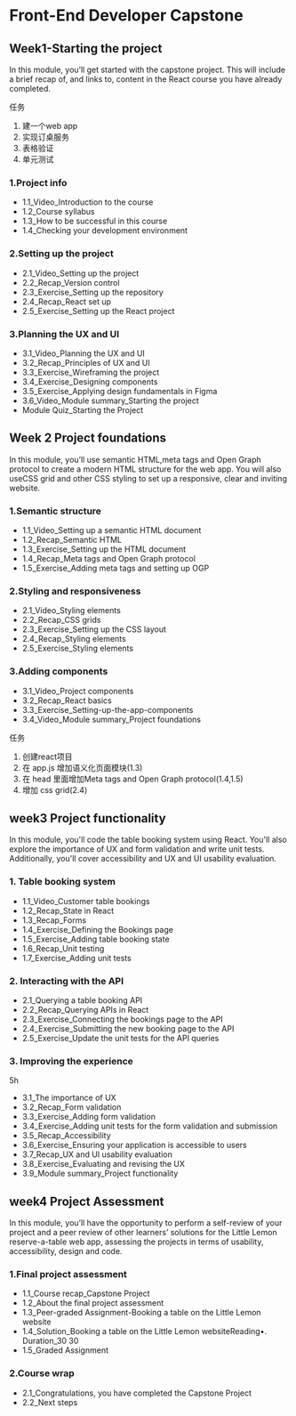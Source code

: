 # Front-End Developer Capstone

## Week1-Starting the project

In this module, you’ll get started with the capstone project. 
This will include a brief recap of, and links to, content in the React course you have already completed.


任务
1. 建一个web app
2. 实现订桌服务
3. 表格验证
4. 单元测试
### 1.Project info

- 1.1_Video_Introduction to the course
- 1.2_Course syllabus
- 1.3_How to be successful in this course
- 1.4_Checking your development environment

### 2.Setting up the project

- 2.1_Video_Setting up the project
- 2.2_Recap_Version control
- 2.3_Exercise_Setting up the repository
- 2.4_Recap_React set up
- 2.5_Exercise_Setting up the React project

### 3.Planning the UX and UI

- 3.1_Video_Planning the UX and UI
- 3.2_Recap_Principles of UX and UI
- 3.3_Exercise_Wireframing the project
- 3.4_Exercise_Designing components
- 3.5_Exercise_Applying design fundamentals in Figma
- 3.6_Video_Module summary_Starting the project
- Module Quiz_Starting the Project


## Week 2 Project foundations

In this module, you’ll use semantic HTML,meta tags and Open Graph protocol to create a modern HTML structure for the web app. 
You will also useCSS grid and other CSS styling to set up a responsive, clear and inviting website.

### 1.Semantic structure

- 1.1_Video_Setting up a semantic HTML document
- 1.2_Recap_Semantic HTML
- 1.3_Exercise_Setting up the HTML document
- 1.4_Recap_Meta tags and Open Graph protocol
- 1.5_Exercise_Adding meta tags and setting up OGP

### 2.Styling and responsiveness

- 2.1_Video_Styling elements
- 2.2_Recap_CSS grids
- 2.3_Exercise_Setting up the CSS layout
- 2.4_Recap_Styling elements
- 2.5_Exercise_Styling elements

### 3.Adding components

- 3.1_Video_Project components
- 3.2_Recap_React basics
- 3.3_Exercise_Setting-up-the-app-components
- 3.4_Video_Module summary_Project foundations



任务
1. 创建react项目
2. 在 app.js 增加语义化页面模块(1.3)
3. 在 head 里面增加Meta tags and Open Graph protocol(1.4,1.5)
4. 增加 css grid(2.4)


## week3 Project functionality

In this module, you'll code the table booking system using React. 
You'll also explore the importance of UX and form validation and write unit tests. 
Additionally, you'll cover accessibility and UX and UI usability evaluation.


### 1. Table booking system

* 1.1_Video_Customer table bookings
* 1.2_Recap_State in React  
* 1.3_Recap_Forms
* 1.4_Exercise_Defining the Bookings page
* 1.5_Exercise_Adding table booking state
* 1.6_Recap_Unit testing
* 1.7_Exercise_Adding unit tests

### 2. Interacting with the API

* 2.1_Querying a table booking API    
* 2.2_Recap_Querying APIs in React  
* 2.3_Exercise_Connecting the bookings page to the API  
* 2.4_Exercise_Submitting the new booking page to the API
* 2.5_Exercise_Update the unit tests for the API queries
   
### 3. Improving the experience
5h
* 3.1_The importance of UX  
* 3.2_Recap_Form validation  
* 3.3_Exercise_Adding form validation 
* 3.4_Exercise_Adding unit tests for the form validation and submission    
* 3.5_Recap_Accessibility
* 3.6_Exercise_Ensuring your application is accessible to users  
* 3.7_Recap_UX and UI usability evaluation
* 3.8_Exercise_Evaluating and revising the UX  
* 3.9_Module summary_Project functionality

## week4 Project Assessment

In this module, you’ll have the opportunity to perform a self-review of your project and a peer review of other learners’ solutions for the Little Lemon reserve-a-table web app, assessing the projects in terms of usability, accessibility, design and code.

### 1.Final project assessment

- 1.1_Course recap_Capstone Project 
- 1.2_About the final project assessment
- 1.3_Peer-graded Assignment-Booking a table on the Little Lemon website
- 1.4_Solution_Booking a table on the Little Lemon websiteReading•. Duration_30  30 
- 1.5_Graded Assignment

### 2.Course wrap

- 2.1_Congratulations, you have completed the Capstone Project
- 2.2_Next steps

